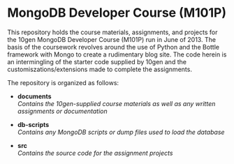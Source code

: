 # MongoDB Developer Course (M101P)

This repository holds the course materials, assignments, and projects for the 10gen MongoDB Developer Course (M101P) run in June of 2013.  The basis of the coursework revolves around the use of Python and the Bottle framework with Mongo to create a rudimentary blog site.  The code herein is an intermingling of the starter code supplied by 10gen and the customiszations/extensions made to complete the assignments.  

The repository is organized as follows:


* **documents**  
    *Contains the 10gen-supplied course materials as well as any written assignments or documentation*  

* **db-scripts**  
    *Contains any MongoDB scripts or dump files used to load the database*  

* **src**  
    *Contains the source code for the assignment projects*  